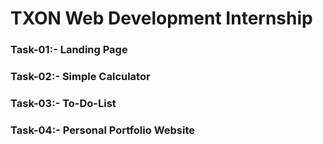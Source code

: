 # TXON Web Development Internship
### Task-01:- Landing Page
### Task-02:- Simple Calculator
### Task-03:- To-Do-List
### Task-04:- Personal Portfolio Website
